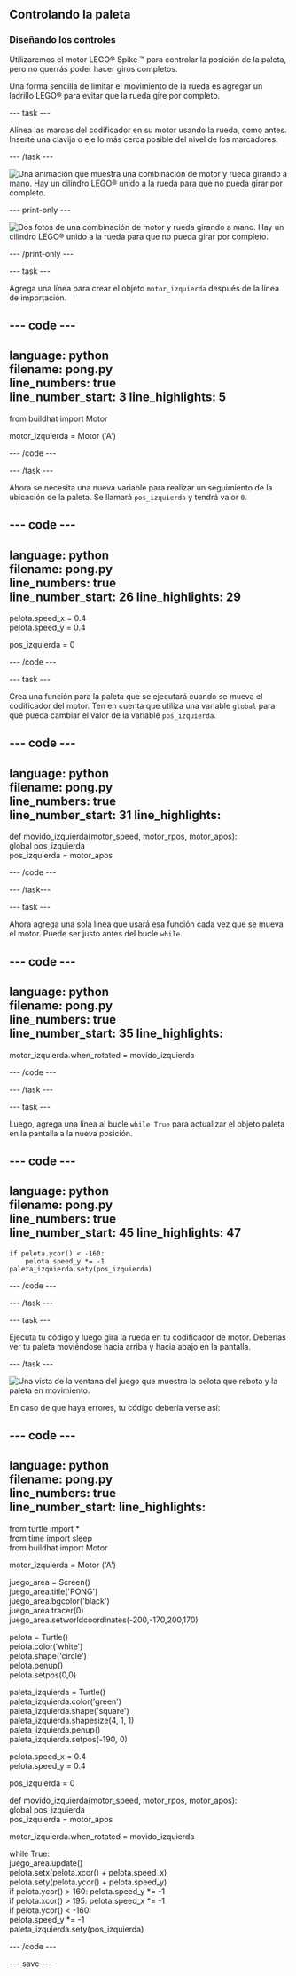 ## Controlando la paleta

### Diseñando los controles

Utilizaremos el motor LEGO® Spike ™ para controlar la posición de la paleta, pero no querrás poder hacer giros completos.

Una forma sencilla de limitar el movimiento de la rueda es agregar un ladrillo LEGO® para evitar que la rueda gire por completo.

--- task ---

Alinea las marcas del codificador en su motor usando la rueda, como antes. Inserte una clavija o eje lo más cerca posible del nivel de los marcadores.

--- /task ---

![Una animación que muestra una combinación de motor y rueda girando a mano. Hay un cilindro LEGO® unido a la rueda para que no pueda girar por completo.](images/motor_block.gif)

--- print-only ---

![Dos fotos de una combinación de motor y rueda girando a mano. Hay un cilindro LEGO® unido a la rueda para que no pueda girar por completo.](images/sidebyside.png)

--- /print-only ---


--- task ---

Agrega una línea para crear el objeto `motor_izquierda` después de la línea de importación.

--- code ---
---
language: python   
filename: pong.py   
line_numbers: true   
line_number_start: 3
line_highlights: 5
---

from buildhat import Motor

motor_izquierda = Motor ('A')

--- /code ---

--- /task ---

Ahora se necesita una nueva variable para realizar un seguimiento de la ubicación de la paleta. Se llamará `pos_izquierda` y tendrá valor `0`.

--- code ---
---
language: python   
filename: pong.py   
line_numbers: true   
line_number_start: 26
line_highlights: 29
---

pelota.speed_x = 0.4   
pelota.speed_y = 0.4

pos_izquierda = 0

--- /code ---

--- task ---

Crea una función para la paleta que se ejecutará cuando se mueva el codificador del motor. Ten en cuenta que utiliza una variable `global` para que pueda cambiar el valor de la variable `pos_izquierda`.

--- code ---
---
language: python   
filename: pong.py   
line_numbers: true   
line_number_start: 31
line_highlights:
---

def movido_izquierda(motor_speed, motor_rpos, motor_apos):   
    global pos_izquierda   
    pos_izquierda = motor_apos

--- /code ---

--- /task---

--- task ---

Ahora agrega una sola línea que usará esa función cada vez que se mueva el motor. Puede ser justo antes del bucle `while`.

--- code ---
---
language: python   
filename: pong.py   
line_numbers: true   
line_number_start: 35
line_highlights:
---

motor_izquierda.when_rotated = movido_izquierda

--- /code ---

--- /task ---

--- task ---

Luego, agrega una línea al bucle `while True` para actualizar el objeto paleta en la pantalla a la nueva posición.

--- code ---
---
language: python   
filename: pong.py   
line_numbers: true   
line_number_start: 45
line_highlights: 47
---

    if pelota.ycor() < -160:   
        pelota.speed_y *= -1   
    paleta_izquierda.sety(pos_izquierda)

--- /code ---

--- /task ---

--- task ---

Ejecuta tu código y luego gira la rueda en tu codificador de motor. Deberías ver tu paleta moviéndose hacia arriba y hacia abajo en la pantalla.

--- /task ---

![Una vista de la ventana del juego que muestra la pelota que rebota y la paleta en movimiento.](images/moving_paddle.gif)

En caso de que haya errores, tu código debería verse así:

--- code ---
---
language: python   
filename: pong.py   
line_numbers: true   
line_number_start:
line_highlights:
---

from turtle import *   
from time import sleep   
from buildhat import Motor

motor_izquierda = Motor ('A')

juego_area = Screen()   
juego_area.title('PONG')   
juego_area.bgcolor('black')   
juego_area.tracer(0)   
juego_area.setworldcoordinates(-200,-170,200,170)

pelota = Turtle()   
pelota.color('white')   
pelota.shape('circle')   
pelota.penup()   
pelota.setpos(0,0)

paleta_izquierda = Turtle()   
paleta_izquierda.color('green')   
paleta_izquierda.shape('square')   
paleta_izquierda.shapesize(4, 1, 1)   
paleta_izquierda.penup()   
paleta_izquierda.setpos(-190, 0)

pelota.speed_x = 0.4   
pelota.speed_y = 0.4

pos_izquierda = 0


def movido_izquierda(motor_speed, motor_rpos, motor_apos):   
    global pos_izquierda   
    pos_izquierda = motor_apos


motor_izquierda.when_rotated = movido_izquierda

while True:   
    juego_area.update()   
    pelota.setx(pelota.xcor() + pelota.speed_x)   
    pelota.sety(pelota.ycor() + pelota.speed_y)   
    if pelota.ycor() > 160: 
        pelota.speed_y *= -1   
    if pelota.xcor() > 195: 
        pelota.speed_x *= -1   
    if pelota.ycor() < -160:   
        pelota.speed_y *= -1   
    paleta_izquierda.sety(pos_izquierda)

--- /code ---

--- save ---